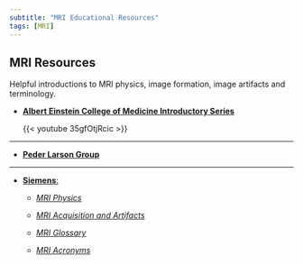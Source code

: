 ```yaml
---
subtitle: "MRI Educational Resources"
tags: [MRI]
---
```


## MRI Resources 

Helpful introductions to MRI physics, image formation, image artifacts and terminology.

- [**Albert Einstein College of Medicine Introductory Series**][alberteinstein]

  {{< youtube 35gfOtjRcic >}}

---

- [**Peder Larson Group**][pederlarson]

---

- [**Siemens**:][siemens]

  - [*MRI Physics*][mriphys]

  - [*MRI Acquisition and Artifacts*][mriacq]

  - [*MRI Glossary*][mrigloss]

  - [*MRI Acronyms*][mriacro]

<!-- Links -->
[alberteinstein]: https://www.youtube.com/watch?v=35gfOtjRcic&list=PLPcImQzEnTpz-5TzxyyoYSbiAa9xdd89l
[pederlarson]: https://radiology.ucsf.edu/research/labs/larson/educational-materials
[siemens]: https://www.siemens-healthineers.com/en-us/magnetic-resonance-imaging/magnetom-world/publications/mr-basics
[mriphys]: /materials/magnets_spins_and_resonances-00016929.pdf
[mriacq]: /materials/magnets_flows_and_artifacts-00016930.pdf
[mrigloss]: /materials/mr_glossary-00016927.pdf
[mriacro]: /materials/mri_acronyms-00033460.pdf